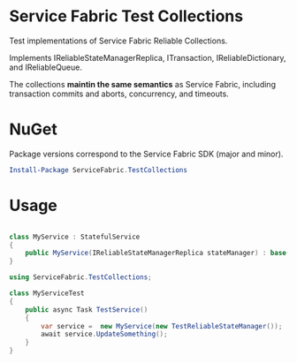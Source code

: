 # Service Fabric Test Collections

Test implementations of Service Fabric Reliable Collections.

Implements IReliableStateManagerReplica, ITransaction, IReliableDictionary, and IReliableQueue.

The collections **maintin the same semantics** as Service Fabric, including transaction commits and aborts, concurrency, and timeouts.

# NuGet

Package versions correspond to the Service Fabric SDK (major and minor).

```powershell
Install-Package ServiceFabric.TestCollections
```

# Usage

```csharp

class MyService : StatefulService
{
	public MyService(IReliableStateManagerReplica stateManager) : base(stateManager)  { }
}

using ServiceFabric.TestCollections;

class MyServiceTest
{
	public async Task TestService()
	{
		var service =  new MyService(new TestReliableStateManager());
		await service.UpdateSomething();
	}
}

```